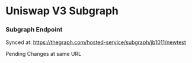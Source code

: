 # Uniswap V3 Subgraph

### Subgraph Endpoint 

Synced at: https://thegraph.com/hosted-service/subgraph/jb1011/newtest

Pending Changes at same URL
